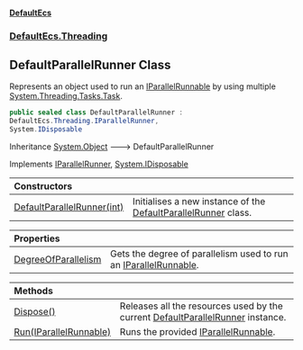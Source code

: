#### [DefaultEcs](DefaultEcs.md 'DefaultEcs')
### [DefaultEcs.Threading](DefaultEcs.md#DefaultEcs.Threading 'DefaultEcs.Threading')

## DefaultParallelRunner Class

Represents an object used to run an [IParallelRunnable](IParallelRunnable.md 'DefaultEcs.Threading.IParallelRunnable') by using multiple [System.Threading.Tasks.Task](https://docs.microsoft.com/en-us/dotnet/api/System.Threading.Tasks.Task 'System.Threading.Tasks.Task').

```csharp
public sealed class DefaultParallelRunner :
DefaultEcs.Threading.IParallelRunner,
System.IDisposable
```

Inheritance [System.Object](https://docs.microsoft.com/en-us/dotnet/api/System.Object 'System.Object') &#129106; DefaultParallelRunner

Implements [IParallelRunner](IParallelRunner.md 'DefaultEcs.Threading.IParallelRunner'), [System.IDisposable](https://docs.microsoft.com/en-us/dotnet/api/System.IDisposable 'System.IDisposable')

| Constructors | |
| :--- | :--- |
| [DefaultParallelRunner(int)](DefaultParallelRunner.DefaultParallelRunner(int).md 'DefaultEcs.Threading.DefaultParallelRunner.DefaultParallelRunner(int)') | Initialises a new instance of the [DefaultParallelRunner](DefaultParallelRunner.md 'DefaultEcs.Threading.DefaultParallelRunner') class. |

| Properties | |
| :--- | :--- |
| [DegreeOfParallelism](DefaultParallelRunner.DegreeOfParallelism.md 'DefaultEcs.Threading.DefaultParallelRunner.DegreeOfParallelism') | Gets the degree of parallelism used to run an [IParallelRunnable](IParallelRunnable.md 'DefaultEcs.Threading.IParallelRunnable'). |

| Methods | |
| :--- | :--- |
| [Dispose()](DefaultParallelRunner.Dispose().md 'DefaultEcs.Threading.DefaultParallelRunner.Dispose()') | Releases all the resources used by the current [DefaultParallelRunner](DefaultParallelRunner.md 'DefaultEcs.Threading.DefaultParallelRunner') instance. |
| [Run(IParallelRunnable)](DefaultParallelRunner.Run(IParallelRunnable).md 'DefaultEcs.Threading.DefaultParallelRunner.Run(DefaultEcs.Threading.IParallelRunnable)') | Runs the provided [IParallelRunnable](IParallelRunnable.md 'DefaultEcs.Threading.IParallelRunnable'). |
